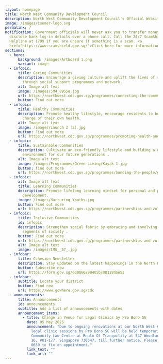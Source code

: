 ```yaml
---
layout: homepage
title: North West Community Development Council
description: North West Community Development Council's Official Website
image: /images/isomer-logo.svg
permalink: /
notification: Government officials will never ask you to transfer money or
  disclose bank log-in details over a phone call. Call the 24/7 ScamShield
  Helpline at 1799 if you are unsure if something is a scam. <a
  href="https://www.scamshield.gov.sg/">Click here for more information</a>.
sections:
  - hero:
      background: /images/Artboard 1.png
      variant: image
  - infopic:
      title: Caring Communities
      description: Encourage a giving culture and uplift the lives of residents
        through social support programmes and network.
      alt: Image alt text
      image: /images/5M4_8955e.jpg
      url: https://northwest.cdc.gov.sg/programmes/connecting-the-community/club100-northwest/
      button: Find out more
  - infopic:
      title: Healthy Communities
      description: Promote healthy lifestyle, encourage residents to bond and take
        charge of their own health.
      alt: Image alt text
      image: /images/Launch 2 (2).jpg
      button: Find out more
      url: https://northwest.cdc.gov.sg/programmes/promoting-health-and-wellness/mental-wellness
  - infopic:
      title: Sustainable Communities
      description: Cultivate an eco-friendly lifestyle and building a green
        environment for our future generations .
      alt: Image alt text
      image: /images/Programmes/Green Living/Kayak 1.jpg
      button: find out more
      url: https://northwest.cdc.gov.sg/programmes/bonding-the-people/greenhomes-at-northwest
  - infopic:
      alt: Image alt text
      title: Learning Communities
      description: Promote lifelong learning mindset for personal and professional
        development.
      image: /images/Nurturing Youths.jpg
      button: Find out more
      url: https://northwest.cdc.gov.sg/programmes/partnerships-and-volunteerism/northwest-ya/
  - infopic:
      title: Inclusive Communities
      id: infopic
      description: Strengthen social fabric by embracing and involving different
        segments of society .
      button: Find out more
      url: https://northwest.cdc.gov.sg/programmes/partnerships-and-volunteerism/interfaith-northwest/
      alt: Image alt text
      image: /images/IMG__57_.jpg
  - infobar:
      title: Cohesion Newsletter
      description: Stay updated on the latest happenings in the North West!
      button: Subscribe now
      url: https://form.gov.sg/630866290405b700128d6e53
  - infobar:
      subtitle: Locate your district
      button: Find now
      url: https://www.gowhere.gov.sg/cdc
  - announcements:
      title: Announcements
      id: announcements
      subtitle: Add a list of announcements with dates
      announcement_items:
        - title: Change in Venue for Legal Clinics by Pro Bono SG
          date: 05 May 2025
          announcement: "Due to ongoing renovations at our North West CDC office, the
            legal clinic sessions by Pro Bono SG will be held temporarily at its
            Community Law Centre at Realm Of Tranquility at 547 Woodlands Drive
            16, #01-177, Singapore 730547, till further notice. Please call 6536
            0650 to fix an appointment."
          link_text: ""
          link_url: ""
---
```

